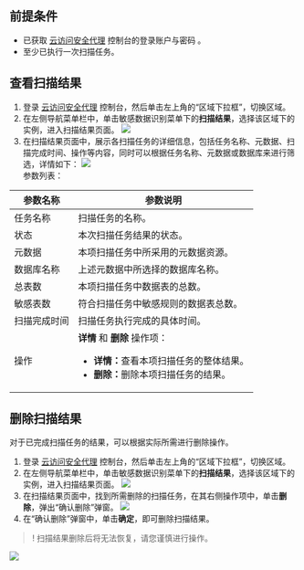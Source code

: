 ## 前提条件
- 已获取 [云访问安全代理](https://console.cloud.tencent.com/casb) 控制台的登录账户与密码 。
-  至少已执行一次扫描任务。

## 查看扫描结果
1. 登录 [云访问安全代理](https://console.cloud.tencent.com/casb)  控制台，然后单击左上角的“区域下拉框”，切换区域。
2. 在左侧导航菜单栏中，单击敏感数据识别菜单下的**扫描结果**，选择该区域下的实例，进入扫描结果页面。
![](https://main.qcloudimg.com/raw/49e723876fc8258ea509a396e75f3344.png)
3. 在扫描结果页面中，展示各扫描任务的详细信息，包括任务名称、元数据、扫描完成时间、操作等内容，同时可以根据任务名称、元数据或数据库来进行筛选，详情如下：
![](https://main.qcloudimg.com/raw/89966c86957a7c5ae6cb881b094bdc71.png)  
参数列表：
<table>
<thead>
<tr>
<th>参数名称</th>
<th>参数说明</th>
</tr>
</thead>
<tbody><tr>
<td>任务名称</td>
<td>扫描任务的名称。</td>
</tr>
<tr>
<td>状态</td>
<td>本次扫描任务结果的状态。</td>
</tr>
<tr>
<td>元数据</td>
<td>本项扫描任务中所采用的元数据资源。</td>
</tr>
<tr>
<td>数据库名称</td>
<td>上述元数据中所选择的数据库名称。</td>
</tr>
<tr>
<td>总表数</td>
<td>本项扫描任务中数据表的总数。</td>
</tr>
<tr>
<td>敏感表数</td>
<td>符合扫描任务中敏感规则的数据表总数。</td>
</tr>
<tr>
<td>扫描完成时间</td>
<td>扫描任务执行完成的具体时间。</td>
</tr>
<tr>
<td>操作</td>
<td><strong>详情</strong> 和 <strong>删除</strong> 操作项：<ul><li><strong>详情：</strong>查看本项扫描任务的整体结果。</li><li><strong>删除：</strong>删除本项扫描任务的结果。</li></td>
</tr>
</tbody></table>

## 删除扫描结果
对于已完成扫描任务的结果，可以根据实际所需进行删除操作。
1. 登录 [云访问安全代理](https://console.cloud.tencent.com/casb)  控制台，然后单击左上角的“区域下拉框”，切换区域。
2. 在左侧导航菜单栏中，单击敏感数据识别菜单下的**扫描结果**，选择该区域下的实例，进入扫描结果页面。
![](https://main.qcloudimg.com/raw/49e723876fc8258ea509a396e75f3344.png)
3.  在扫描结果页面中，找到所需删除的扫描任务，在其右侧操作项中，单击**删除**，弹出“确认删除”弹窗。
  ![](https://main.qcloudimg.com/raw/9142dafcee2fb76017391448b0bbc891.png)
4. 在“确认删除”弹窗中，单击**确定**，即可删除扫描结果。
>! 扫描结果删除后将无法恢复，请您谨慎进行操作。
>
![](https://main.qcloudimg.com/raw/6fd73ba9c1b9afd2b99966094d2be3ce.png)
